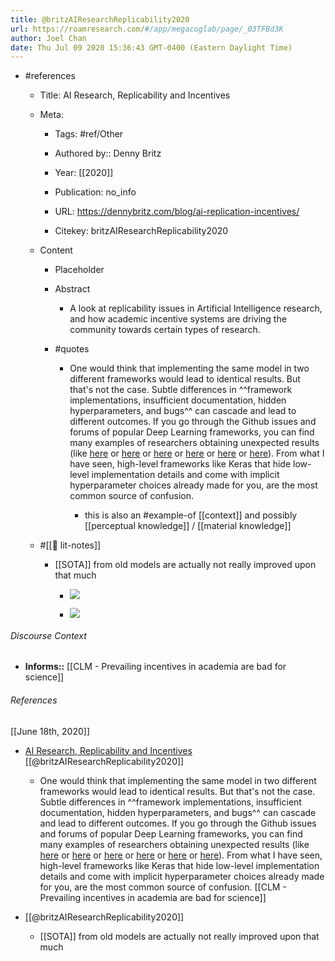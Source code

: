 ```yaml
---
title: @britzAIResearchReplicability2020
url: https://roamresearch.com/#/app/megacoglab/page/_03TFBd3K
author: Joel Chan
date: Thu Jul 09 2020 15:36:43 GMT-0400 (Eastern Daylight Time)
---
```


- #references

    - Title: AI Research, Replicability and Incentives

    - Meta:

        - Tags: #ref/Other

        - Authored by::  Denny Britz

        - Year: [[2020]]

        - Publication: no_info

        - URL: https://dennybritz.com/blog/ai-replication-incentives/

        - Citekey: britzAIResearchReplicability2020

    - Content

        - Placeholder

        - Abstract

            - A look at replicability issues in Artificial Intelligence research, and how academic incentive systems are driving the community towards certain types of research.

        - #quotes

            - One would think that implementing the same model in two different frameworks would lead to identical results. But that's not the case. Subtle differences in ^^framework implementations, insufficient documentation, hidden hyperparameters, and bugs^^ can cascade and lead to different outcomes. If you go through the Github issues and forums of popular Deep Learning frameworks, you can find many examples of researchers obtaining unexpected results (like [here](https://l7.curtisnorthcutt.com/towards-reproducibility-benchmarking-keras-pytorch) or [here](https://github.com/keras-team/keras/pull/9965) or [here](https://github.com/keras-team/keras/issues/4444) or [here](https://github.com/keras-team/keras/issues/8672) or [here](https://github.com/kuangliu/pytorch-cifar/issues/45) or [here](https://github.com/Microsoft/MMdnn/issues/595)). From what I have seen, high-level frameworks like Keras that hide low-level implementation details and come with implicit hyperparameter choices already made for you, are the most common source of confusion.

                - this is also an #example-of [[context]] and possibly [[perceptual knowledge]] / [[material knowledge]]

    - #[[📝 lit-notes]]

        - [[SOTA]] from old models are actually not really improved upon that much

            - ![](https://firebasestorage.googleapis.com/v0/b/firescript-577a2.appspot.com/o/imgs%2Fapp%2Fmegacoglab%2F5WNArpepc8.png?alt=media&token=1282f9ca-3ba2-4dac-ae47-4252a9a19f49)

            - ![](https://firebasestorage.googleapis.com/v0/b/firescript-577a2.appspot.com/o/imgs%2Fapp%2Fmegacoglab%2F5rEIIorMMV.png?alt=media&token=2c35de7e-514c-49dc-96af-5539c91dfdae)

###### Discourse Context

- **Informs::** [[CLM - Prevailing incentives in academia are bad for science]]

###### References

[[June 18th, 2020]]

- [AI Research, Replicability and Incentives](https://dennybritz.com/blog/ai-replication-incentives/) [[@britzAIResearchReplicability2020]]

    - One would think that implementing the same model in two different frameworks would lead to identical results. But that's not the case. Subtle differences in ^^framework implementations, insufficient documentation, hidden hyperparameters, and bugs^^ can cascade and lead to different outcomes. If you go through the Github issues and forums of popular Deep Learning frameworks, you can find many examples of researchers obtaining unexpected results (like [here](https://l7.curtisnorthcutt.com/towards-reproducibility-benchmarking-keras-pytorch) or [here](https://github.com/keras-team/keras/pull/9965) or [here](https://github.com/keras-team/keras/issues/4444) or [here](https://github.com/keras-team/keras/issues/8672) or [here](https://github.com/kuangliu/pytorch-cifar/issues/45) or [here](https://github.com/Microsoft/MMdnn/issues/595)). From what I have seen, high-level frameworks like Keras that hide low-level implementation details and come with implicit hyperparameter choices already made for you, are the most common source of confusion.
[[CLM - Prevailing incentives in academia are bad for science]]

- [[@britzAIResearchReplicability2020]]

    - [[SOTA]] from old models are actually not really improved upon that much
